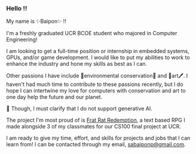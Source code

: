 ### Hello ‼️

My name is ✨Baipon✨ !!

I'm a freshly graduated UCR BCOE student who majored in Computer Engineering!

I am looking to get a full-time position or internship in embedded systems, GPUs, and/or game development. I would like to put my abilities to work to enhance the industry and hone my skills as best as I can.

Other passions I have include 🌱environmental conservation🌱 and 🎨art🖊️. I haven't had much time to contribute to these passions recently, but I do hope I can intertwine my love for computers with conservation and art to one day help the future and our planet. 

🚨 Though, I must clarify that I do not support generative AI. 

The project I'm most proud of is [Frat Rat Redemption](https://github.com/bphimmala/Frat-Rat-Redemption-Official), a text based RPG I made alongside 3 of my classmates for our CS100 final project at UCR.

I am ready to give my time, effort, and skills for projects and jobs that I can learn from! I can be contacted through my email, sabaiponp@gmail.com.
